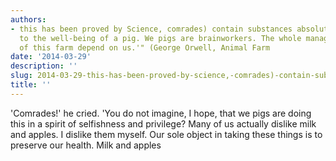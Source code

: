 ```yaml
---
authors:
- this has been proved by Science, comrades) contain substances absolutely necessary
  to the well-being of a pig. We pigs are brainworkers. The whole management and organisation
  of this farm depend on us.'" (George Orwell, Animal Farm
date: '2014-03-29'
description: ''
slug: 2014-03-29-this-has-been-proved-by-science,-comrades)-contain-substances-absolutely-necessary-to-the-well-being-of-a-pig.-we-pigs-are-brainworkers.-the-whole-management-and-organisation-of-this-farm-depend-on-us.'"-(george-orwell,-animal-farm
title: ''
---
```

'Comrades!' he cried. 'You do not imagine, I hope, that we pigs are doing this in a spirit of selfishness and privilege? Many of us actually dislike milk and apples. I dislike them myself. Our sole object in taking these things is to preserve our health. Milk and apples



